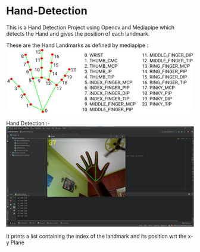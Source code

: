 # Hand-Detection

This is a Hand Detection Project using Opencv and Mediapipe which detects the Hand and gives the position of each landmark.

These are the Hand Landmarks as defined by mediapipe :
![](https://github.com/rohankumarp/Hand-Detection/blob/main/hand_landmarks.png)

Hand Detection :-
![](https://github.com/rohankumarp/Hand-Detection/blob/main/Screenshot%202021-06-24%20141935.png)

It prints a list containing the index of the landmark and its position wrt the x-y Plane
